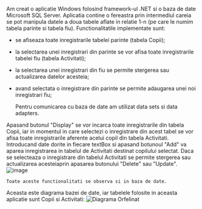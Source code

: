 Am creat o aplicatie Windows folosind framework-ul .NET si o baza de date Microsoft SQL Server. Aplicatia contine o fereastra prin intermediul careia se pot manipula datele a doua tabele aflate in relatie 1-n (pe care le numim tabela parinte si tabela fiu). Functionalitatile implementate sunt:

- se afiseaza toate inregistrarile tabelei parinte (tabela Copii);
 
- la selectarea unei inregistrari din parinte se vor afisa toate inregistrarile tabelei fiu (tabela Activitati);
 
- la selectarea unei inregistrari din fiu se permite stergerea sau actualizarea datelor acesteia;
 
- avand selectata o inregistrare din parinte se permite adaugarea unei noi inregistrari fiu;


	Pentru comunicarea cu baza de date am utilizat data sets si data adapters.

Apasand butonul "Display" se vor incarca toate inregistrarile din tabela Copii, iar in momentul in care selectezi o inregistrare din acest tabel se vor afisa toate inregistrarile aferente acelui copil din tabela Activitati. Introducand date dorite in fiecare textBox si apasand botunoul "Add" va aparea inregistrarea in tabelul de Activitati destinat copilului selectat. Daca se selecteaza o inregistrare din tabelul Activitati se permite stergerea sau actualizarea acesteiaprin apasarea butonului "Delete" sau "Update".
 ![image](https://github.com/cristianamihu/UBB_Computer-Science/assets/128689630/3c19c6d7-308f-4a7c-895e-4a98619c1dc5)

	Toate aceste functionalitati se observa si in baza de date.

 Aceasta este diagrama bazei de date, iar tabelele folosite in aceasta aplicatie sunt Copii si Activitati:
![Diagrama Orfelinat](https://github.com/cristianamihu/UBB_Computer-Science/assets/128689630/4935afa9-1b96-4304-89fd-e911e06ff11f)
